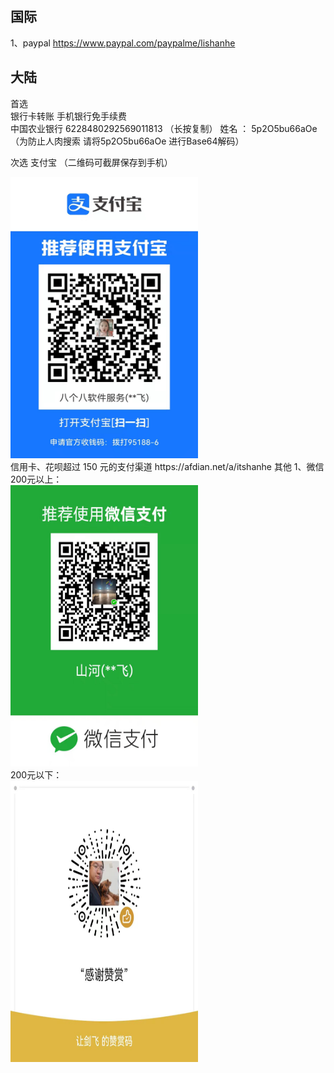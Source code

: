 ## 国际
1、paypal  https://www.paypal.com/paypalme/lishanhe 

## 大陆
首选  
  银行卡转账  手机银行免手续费  
中国农业银行  6228480292569011813   （长按复制） 姓名 ： 5p2O5bu66aOe （为防止人肉搜索  请将5p2O5bu66aOe 进行Base64解码）  

次选  支付宝   （二维码可截屏保存到手机）
<div> <img src="file/支付宝收款李山河.jpg" style="width: 300px;height: 450px" alt="支付宝"/></div>  
信用卡、花呗超过 150 元的支付渠道  https://afdian.net/a/itshanhe 
其他
 1、微信 
 200元以上：
 <div> <img src="file/微信收款李山河.jpg" style="width: 300px;height: 450px" alt="微信"/></div>
 200元以下：
 <div> <img src="file/wechat_zs.jpg" style="width: 300px;height: 450px" alt="微信"/></div>    
 
